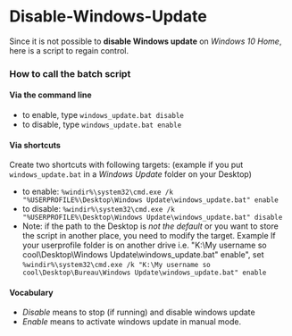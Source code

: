 
# Disable-Windows-Update

Since it is not possible to **disable Windows update** on *Windows 10 Home*, here is a script to regain control.

### How to call the batch script

#### Via the command line

- to enable, type `windows_update.bat disable`
- to disable, type `windows_update.bat enable`

#### Via shortcuts
Create two shortcuts with following targets: (example if you put `windows_update.bat` in a *Windows Update* folder  on your Desktop)

- to enable: `%windir%\system32\cmd.exe /k "%USERPROFILE%\Desktop\Windows Update\windows_update.bat" enable`
- to disable: `%windir%\system32\cmd.exe /k "%USERPROFILE%\Desktop\Windows Update\windows_update.bat" disable`
- Note: if the path to the Desktop is *not the default* or you want to store the script in another place, you need to modify the target. Example If your userprofile folder is on another drive i.e. "K:\My username so cool\Desktop\Windows Update\windows_update.bat" enable", set `%windir%\system32\cmd.exe /k "K:\My username so cool\Desktop\Bureau\Windows Update\windows_update.bat" enable`

#### Vocabulary

 - *Disable* means to stop (if running) and disable windows update
 - *Enable* means to activate windows update in manual mode.
